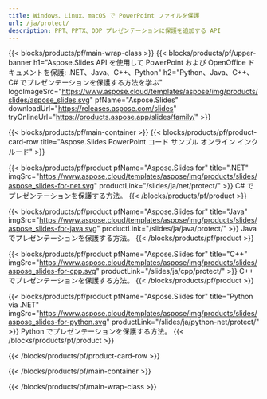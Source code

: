 ```yaml
---
title: Windows、Linux、macOS で PowerPoint ファイルを保護
url: /ja/protect/
description: PPT、PPTX、ODP プレゼンテーションに保護を追加する API
---
```


{{< blocks/products/pf/main-wrap-class >}}
{{< blocks/products/pf/upper-banner h1="Aspose.Slides API を使用して PowerPoint および OpenOffice ドキュメントを保護: .NET、Java、C++、Python" h2="Python、Java、C++、C# でプレゼンテーションを保護する方法を学ぶ" logoImageSrc="https://www.aspose.cloud/templates/aspose/img/products/slides/aspose_slides.svg" pfName="Aspose.Slides" downloadUrl="https://releases.aspose.com/slides" tryOnlineUrl="https://products.aspose.app/slides/family/" >}}

{{< blocks/products/pf/main-container >}}
{{< blocks/products/pf/product-card-row title="Aspose.Slides PowerPoint コード サンプル オンライン インクルード" >}}

{{< blocks/products/pf/product pfName="Aspose.Slides for" title=".NET" imgSrc="https://www.aspose.cloud/templates/aspose/img/products/slides/aspose_slides-for-net.svg" productLink="/slides/ja/net/protect/" >}}
C# でプレゼンテーションを保護する方法。
{{< /blocks/products/pf/product >}}

{{< blocks/products/pf/product pfName="Aspose.Slides for" title="Java" imgSrc="https://www.aspose.cloud/templates/aspose/img/products/slides/aspose_slides-for-java.svg" productLink="/slides/ja/java/protect/" >}}
Java でプレゼンテーションを保護する方法。
{{< /blocks/products/pf/product >}}

{{< blocks/products/pf/product pfName="Aspose.Slides for" title="C++" imgSrc="https://www.aspose.cloud/templates/aspose/img/products/slides/aspose_slides-for-cpp.svg" productLink="/slides/ja/cpp/protect/" >}}
C++ でプレゼンテーションを保護する方法。
{{< /blocks/products/pf/product >}}

{{< blocks/products/pf/product pfName="Aspose.Slides for" title="Python via .NET" imgSrc="https://www.aspose.cloud/templates/aspose/img/products/slides/aspose_slides-for-python.svg" productLink="/slides/ja/python-net/protect/" >}}
Python でプレゼンテーションを保護する方法。
{{< /blocks/products/pf/product >}}

{{< /blocks/products/pf/product-card-row >}}

{{< /blocks/products/pf/main-container >}}

{{< /blocks/products/pf/main-wrap-class >}}

